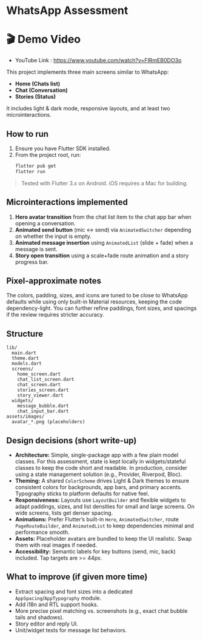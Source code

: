 # WhatsApp Assessment

# 🎬 Demo Video
-  YouTube Link : https://www.youtube.com/watch?v=FIRmEB0DO3o

This project implements three main screens similar to WhatsApp:

- **Home (Chats list)**
- **Chat (Conversation)**
- **Stories (Status)**

It includes light & dark mode, responsive layouts, and at least two microinteractions.

## How to run
1. Ensure you have Flutter SDK installed.
2. From the project root, run:
   ```bash
   flutter pub get
   flutter run
   ```

> Tested with Flutter 3.x on Android. iOS requires a Mac for building.

## Microinteractions implemented
1. **Hero avatar transition** from the chat list item to the chat app bar when opening a conversation.
2. **Animated send button** (mic ↔ send) via `AnimatedSwitcher` depending on whether the input is empty.
3. **Animated message insertion** using `AnimatedList` (slide + fade) when a message is sent.
4. **Story open transition** using a scale+fade route animation and a story progress bar.

## Pixel-approximate notes
The colors, padding, sizes, and icons are tuned to be close to WhatsApp defaults while using only built-in Material resources, keeping the code dependency-light. You can further refine paddings, font sizes, and spacings if the review requires stricter accuracy.

## Structure
```
lib/
  main.dart
  theme.dart
  models.dart
  screens/
    home_screen.dart
    chat_list_screen.dart
    chat_screen.dart
    stories_screen.dart
    story_viewer.dart
  widgets/
    message_bubble.dart
    chat_input_bar.dart
assets/images/
  avatar_*.png (placeholders)
```

## Design decisions (short write-up)
- **Architecture:** Simple, single-package app with a few plain model classes. For this assessment, state is kept locally in widgets/stateful classes to keep the code short and readable. In production, consider using a state management solution (e.g., Provider, Riverpod, Bloc).
- **Theming:** A shared `ColorScheme` drives Light & Dark themes to ensure consistent colors for backgrounds, app bars, and primary accents. Typography sticks to platform defaults for native feel.
- **Responsiveness:** Layouts use `LayoutBuilder` and flexible widgets to adapt paddings, sizes, and list densities for small and large screens. On wide screens, lists get denser spacing.
- **Animations:** Prefer Flutter’s built-in `Hero`, `AnimatedSwitcher`, route `PageRouteBuilder`, and `AnimatedList` to keep dependencies minimal and performance smooth.
- **Assets:** Placeholder avatars are bundled to keep the UI realistic. Swap them with real images if needed.
- **Accessibility:** Semantic labels for key buttons (send, mic, back) included. Tap targets are >= 44px.

## What to improve (if given more time)
- Extract spacing and font sizes into a dedicated `AppSpacing`/`AppTypography` module.
- Add i18n and RTL support hooks.
- More precise pixel matching vs. screenshots (e.g., exact chat bubble tails and shadows).
- Story editor and reply UI.
- Unit/widget tests for message list behaviors.
